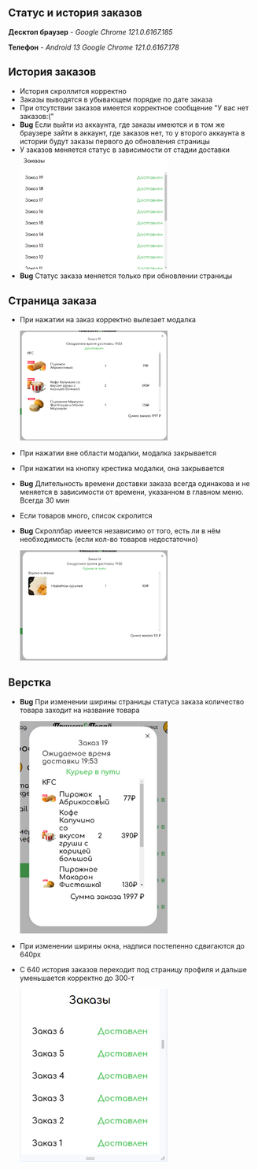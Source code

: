 ## Статус и история заказов

**Десктоп браузер** - _Google Chrome 121.0.6167.185_ 

**Телефон** - _Android 13 Google Chrome 121.0.6167.178_

## История заказов
- История скроллится корректно
- Заказы выводятся в убывающем порядке по дате заказа
- При отсутствии заказов имеется корректное сообщение "У вас нет заказов:("
- **Bug** Если выйти из аккаунта, где заказы имеются и в том же браузере зайти в аккаунт, где заказов нет, то у второго аккаунта в истории будут заказы первого до обновления страницы
- У заказов меняется статус в зависимости от стадии доставки
    <img src="img/orders.png" width=300>
- **Bug** Статус заказа меняется только при обновлении страницы

## Страница заказа
- При нажатии на заказ корректно вылезает модалка

    <img src="img/norm_status.png" width=300>

- При нажатии вне области модалки, модалка закрывается
- При нажатии на кнопку крестика модалки, она закрывается 
- **Bug** Длительность времени доставки заказа всегда одинакова и не меняется в зависимости от времени, указанном в главном меню. Всегда 30 мин
- Если товаров много, список скролится
- **Bug** Скроллбар имеется независимо от того, есть ли в нём необходимость (если кол-во товаров недостаточно)

    <img src="img/status_order.png" width=300>

## Верстка 
- **Bug** При изменении ширины страницы статуса заказа количество товара заходит на название товара

    <img src="img/str_status_verstka.png" width=300>
- При изменении ширины окна, надписи постепенно сдвигаются до 640px
- C 640 история заказов переходит под страницу профиля и дальше уменьшается корректно до 300-т

    <img src="img/mobile_adaptiv.png" width=300>